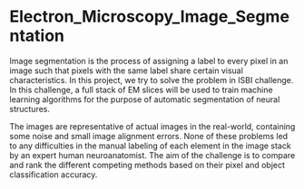 # Electron_Microscopy_Image_Segmentation
Image segmentation is the process of assigning a label to every pixel in an image such that pixels with the same label share certain visual characteristics. In this project, we try to solve the problem in ISBI challenge.  In this challenge, a full stack of EM slices will be used to train machine learning algorithms for the purpose of automatic segmentation of neural structures.

The images are representative of actual images in the real-world, containing some noise and small image alignment errors. None of these problems led to any difficulties in the manual labeling of each element in the image stack by an expert human neuroanatomist. The aim of the challenge is to compare and rank the different competing methods based on their pixel and object classification accuracy.
